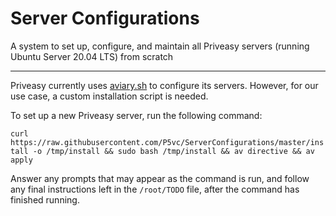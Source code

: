 # Server Configurations
A system to set up, configure, and maintain all Priveasy servers (running Ubuntu Server 20.04 LTS) from scratch

------------

Priveasy currently uses [aviary.sh](https://github.com/team-video/aviary.sh "aviary.sh") to configure its servers. However, for our use case, a custom installation script is needed.

To set up a new Priveasy server, run the following command:

`curl https://raw.githubusercontent.com/P5vc/ServerConfigurations/master/install -o /tmp/install && sudo bash /tmp/install && av directive && av apply`

Answer any prompts that may appear as the command is run, and follow any final instructions left in the `/root/TODO` file, after the command has finished running.
